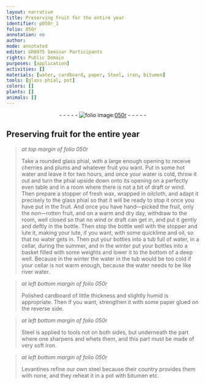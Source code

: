```yaml
---
layout: narrative
title: Preserving fruit for the entire year
identifier: p050r_1
folio: 050r
annotation: no
author:
mode: annotated
editor: GR8975 Seminar Participants
rights: Public Domain
purposes: [application]
activities: []
materials: [water, cardboard, paper, Steel, iron, bitumen]
tools: [glass phial, pot]
colors: []
plants: []
animals: []
---
```


 <div class="folio" align="center">- - - - - <a href="http://gallica.bnf.fr/ark:/12148/btv1b10500001g/f105.image" target="_blank"><img src="https://cu-mkp.github.io/GR8975-edition/assets/photo-icon.png" alt="folio image: " style="display:inline-block; margin-bottom:-3px;"/>050r</a> - - - - - </div> 

## Preserving fruit for the entire year

  
> *at top margin of folio 050r*
> 
> Take a rounded <span class="tool">glass phial</span>, with a large enough opening to receive cherries and plums and whatever fruit you want. Put in some hot <span class="material">water</span> and leave it for two hours, and once your water is cold, throw it out and turn the phial upside down onto its opening on a perfectly even table and in a room where there is not a bit of draft or wind. Then prepare a stopper of fresh wax, wrapped in oilcloth, and adapt it precisely to the glass phial so that it will be ready to stop it once you have put in the fruit. And once you have hand—picked the fruit, only the non—rotten fruit, and on a warm and dry day, withdraw to the room, well closed so that no wind or draft can get in, and put it gently and deftly in the bottle. Then stop the bottle well with the stopper and lute it, making your lute, if you want, with some quicklime and oil, so that no water gets in. Then put your bottles into a tub full of water, in a cellar, during the summer, and in the winter put your bottles into a basket filled with some weights and lower it to the bottom of a deep well. Because in the winter the water in the tub would be too cold if your cellar is not warm enough, because the water needs to be like river water.
 
> *at left bottom margin of folio 050r*
> 
> Polished <span class="material">cardboard</span> of little thickness and slightly humid is appropriate. Then if you want, strengthen it with some <span class="material">paper</span> glued on the reverse side.
 
> *at left bottom margin of folio 050r*
> 
> <span class="material">Steel</span> is applied to tools not on both sides, but underneath the part where one sharpens and whets them, and this part must be made of very soft <span class="material">iron</span>.
 
> *at left bottom margin of folio 050r*
> 
> Levantines refine our own steel because their country provides them with none, and they reheat it in a <span class="tool">pot</span> with <span class="material">bitumen</span> etc.
 